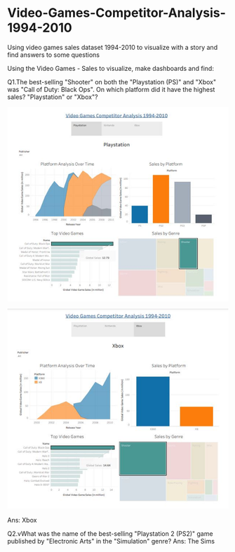 # Video-Games-Competitor-Analysis-1994-2010
Using video games sales dataset 1994-2010 to visualize with a story and find answers to some questions 


Using the Video Games - Sales to visualize, make dashboards and find:

Q1.The best-selling "Shooter" on both the "Playstation (PS)" and "Xbox" was "Call of Duty: Black Ops". On which platform did it have the highest sales? "Playstation" or "Xbox"?

![Image1](Image1.jpg)

![Xbox](Image2.jpg)

Ans: Xbox

Q2.vWhat was the name of the best-selling "Playstation 2 (PS2)" game published by "Electronic Arts" in the "Simulation" genre?
Ans: The Sims 

